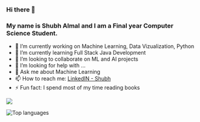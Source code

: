 ### Hi there 👋
### My name is Shubh Almal and I am a Final year Computer Science Student. 



- 🔭 I’m currently working on Machine Learning, Data Vizualization, Python
- 🌱 I’m currently learning Full Stack Java Development
- 👯 I’m looking to collaborate on ML and AI projects
- 🤔 I’m looking for help with ...
- 💬 Ask me about Machine Learning
- 📫 How to reach me: [LinkedIN - Shubh](https://www.linkedin.com/in/shubh-almal-a59b2119b/)
- ⚡ Fun fact: I spend most of my time reading books

<img src ="https://github-readme-stats.vercel.app/api?username=shubh0125&&show_icons=true&title_color=ffffff&icon_color=bb2acf&text_color=daf7dc&bg_color=151515">

![Top languages](https://github-readme-stats.vercel.app/api/top-langs/?username=shubh0125&show_icons=true&theme=radical)

